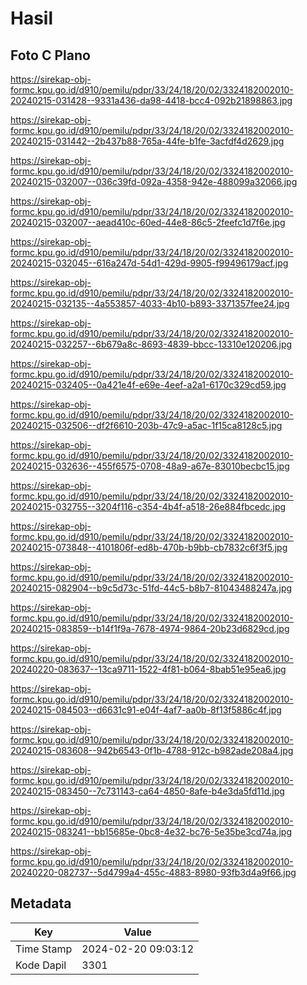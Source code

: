# Hasil

## Foto C Plano

https://sirekap-obj-formc.kpu.go.id/d910/pemilu/pdpr/33/24/18/20/02/3324182002010-20240215-031428--9331a436-da98-4418-bcc4-092b21898863.jpg

https://sirekap-obj-formc.kpu.go.id/d910/pemilu/pdpr/33/24/18/20/02/3324182002010-20240215-031442--2b437b88-765a-44fe-b1fe-3acfdf4d2629.jpg

https://sirekap-obj-formc.kpu.go.id/d910/pemilu/pdpr/33/24/18/20/02/3324182002010-20240215-032007--036c39fd-092a-4358-942e-488099a32066.jpg

https://sirekap-obj-formc.kpu.go.id/d910/pemilu/pdpr/33/24/18/20/02/3324182002010-20240215-032007--aead410c-60ed-44e8-86c5-2feefc1d7f6e.jpg

https://sirekap-obj-formc.kpu.go.id/d910/pemilu/pdpr/33/24/18/20/02/3324182002010-20240215-032045--616a247d-54d1-429d-9905-f99496179acf.jpg

https://sirekap-obj-formc.kpu.go.id/d910/pemilu/pdpr/33/24/18/20/02/3324182002010-20240215-032135--4a553857-4033-4b10-b893-3371357fee24.jpg

https://sirekap-obj-formc.kpu.go.id/d910/pemilu/pdpr/33/24/18/20/02/3324182002010-20240215-032257--6b679a8c-8693-4839-bbcc-13310e120206.jpg

https://sirekap-obj-formc.kpu.go.id/d910/pemilu/pdpr/33/24/18/20/02/3324182002010-20240215-032405--0a421e4f-e69e-4eef-a2a1-6170c329cd59.jpg

https://sirekap-obj-formc.kpu.go.id/d910/pemilu/pdpr/33/24/18/20/02/3324182002010-20240215-032506--df2f6610-203b-47c9-a5ac-1f15ca8128c5.jpg

https://sirekap-obj-formc.kpu.go.id/d910/pemilu/pdpr/33/24/18/20/02/3324182002010-20240215-032636--455f6575-0708-48a9-a67e-83010becbc15.jpg

https://sirekap-obj-formc.kpu.go.id/d910/pemilu/pdpr/33/24/18/20/02/3324182002010-20240215-032755--3204f116-c354-4b4f-a518-26e884fbcedc.jpg

https://sirekap-obj-formc.kpu.go.id/d910/pemilu/pdpr/33/24/18/20/02/3324182002010-20240215-073848--4101806f-ed8b-470b-b9bb-cb7832c6f3f5.jpg

https://sirekap-obj-formc.kpu.go.id/d910/pemilu/pdpr/33/24/18/20/02/3324182002010-20240215-082904--b9c5d73c-51fd-44c5-b8b7-81043488247a.jpg

https://sirekap-obj-formc.kpu.go.id/d910/pemilu/pdpr/33/24/18/20/02/3324182002010-20240215-083859--b14f1f9a-7678-4974-9864-20b23d6829cd.jpg

https://sirekap-obj-formc.kpu.go.id/d910/pemilu/pdpr/33/24/18/20/02/3324182002010-20240220-083637--13ca9711-1522-4f81-b064-8bab51e95ea6.jpg

https://sirekap-obj-formc.kpu.go.id/d910/pemilu/pdpr/33/24/18/20/02/3324182002010-20240215-084503--d6631c91-e04f-4af7-aa0b-8f13f5886c4f.jpg

https://sirekap-obj-formc.kpu.go.id/d910/pemilu/pdpr/33/24/18/20/02/3324182002010-20240215-083608--942b6543-0f1b-4788-912c-b982ade208a4.jpg

https://sirekap-obj-formc.kpu.go.id/d910/pemilu/pdpr/33/24/18/20/02/3324182002010-20240215-083450--7c731143-ca64-4850-8afe-b4e3da5fd11d.jpg

https://sirekap-obj-formc.kpu.go.id/d910/pemilu/pdpr/33/24/18/20/02/3324182002010-20240215-083241--bb15685e-0bc8-4e32-bc76-5e35be3cd74a.jpg

https://sirekap-obj-formc.kpu.go.id/d910/pemilu/pdpr/33/24/18/20/02/3324182002010-20240220-082737--5d4799a4-455c-4883-8980-93fb3d4a9f66.jpg


## Metadata

| Key        | Value               |
| ---------- | ------------------- |
| Time Stamp | 2024-02-20 09:03:12 |
| Kode Dapil | 3301                |



